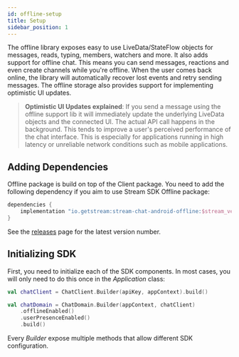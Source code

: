```yaml
---
id: offline-setup
title: Setup
sidebar_position: 1
---
```


The offline library exposes easy to use LiveData/StateFlow objects for messages, reads, typing, members, watchers and more.
It also adds support for offline chat. This means you can send messages, reactions and even create channels while you're offline. When the user comes back online, the library will automatically recover lost events and retry sending messages.
The offline storage also provides support for implementing optimistic UI updates.

> **Optimistic UI Updates explained**: If you send a message using the offline support lib it will immediately update the underlying LiveData objects and the connected UI. The actual API call happens in the background. This tends to improve a user's perceived performance of the chat interface. This is especially for applications running in high latency or unreliable network conditions such as mobile applications.

## Adding Dependencies

Offline package is build on top of the Client package. You need to add the following dependency if you aim to use Stream SDK Offline package:

```kotlin
dependencies {
    implementation "io.getstream:stream-chat-android-offline:$stream_version"
}
```

See the [releases](https://github.com/GetStream/stream-chat-android/releases) page for the latest version number.

## Initializing SDK
First, you need to initialize each of the SDK components. In most cases, you will only need to do this once in the _Application_ class:

```kotlin
val chatClient = ChatClient.Builder(apiKey, appContext).build()

val chatDomain = ChatDomain.Builder(appContext, chatClient)
    .offlineEnabled()
    .userPresenceEnabled()
    .build()
```

Every _Builder_ expose multiple methods that allow different SDK configuration.
